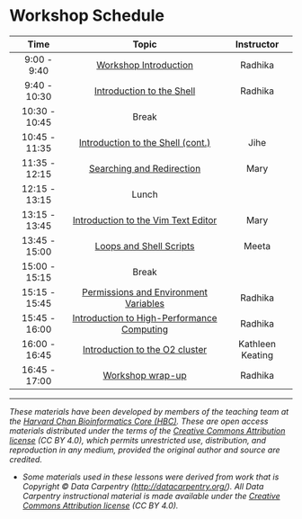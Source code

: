 # Workshop Schedule

| Time            |  Topic  | Instructor |
|:------------------------:|:------------------------------------------------:|:--------:|
|9:00 - 9:40 | [Workshop Introduction](../lectures/Intro_to_workshop_new.pdf) | Radhika |
|9:40 - 10:30 | [Introduction to the Shell](../lessons/01_the_filesystem.md) | Radhika |
|10:30 - 10:45 | Break | |
|10:45 - 11:35 | [Introduction to the Shell (cont.)](../lessons/01_the_filesystem.md) | Jihe |
|11:35 - 12:15 | [Searching and Redirection](../lessons/02_searching_files.md) | Mary |
|12:15 - 13:15 | Lunch | |
|13:15 - 13:45 | [Introduction to the Vim Text Editor](../lessons/03_vim.md) | Mary |
|13:45 - 15:00 | [Loops and Shell Scripts](../lessons/04_loops_and_scripts.md) | Meeta |
|15:00 - 15:15 | Break | |
|15:15 - 15:45 | [Permissions and Environment Variables](../lessons/05_permissions_and_environment_variables.md) | Radhika |
|15:45 - 16:00 | [Introduction to High-Performance Computing](../lectures/HPC_intro_O2.pdf) | Radhika |
|16:00 - 16:45 | [Introduction to the O2 cluster](../lectures/HPC_intro_O2.pdf) | Kathleen Keating |
|16:45 - 17:00 | [Workshop wrap-up](../lectures/shell-workshop-wrapup.pdf) | Radhika |

***
*These materials have been developed by members of the teaching team at the [Harvard Chan Bioinformatics Core (HBC)](http://bioinformatics.sph.harvard.edu/). These are open access materials distributed under the terms of the [Creative Commons Attribution license](https://creativecommons.org/licenses/by/4.0/) (CC BY 4.0), which permits unrestricted use, distribution, and reproduction in any medium, provided the original author and source are credited.*

* *Some materials used in these lessons were derived from work that is Copyright © Data Carpentry (http://datacarpentry.org/). 
All Data Carpentry instructional material is made available under the [Creative Commons Attribution license](https://creativecommons.org/licenses/by/4.0/) (CC BY 4.0).*
